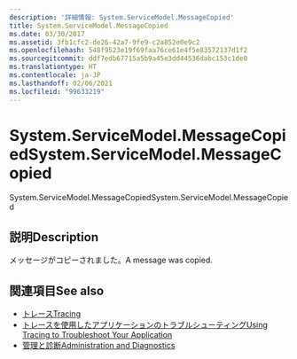 ```yaml
---
description: '詳細情報: System.ServiceModel.MessageCopied'
title: System.ServiceModel.MessageCopied
ms.date: 03/30/2017
ms.assetid: 3fb1cfc2-de26-42a7-9fe9-c2a852e0e9c2
ms.openlocfilehash: 548f9523e19f69faa76ce61e4f5e83572137d1f2
ms.sourcegitcommit: ddf7edb67715a5b9a45e3dd44536dabc153c1de0
ms.translationtype: HT
ms.contentlocale: ja-JP
ms.lasthandoff: 02/06/2021
ms.locfileid: "99633219"
---
```

# <a name="systemservicemodelmessagecopied"></a><span data-ttu-id="e2bac-103">System.ServiceModel.MessageCopied</span><span class="sxs-lookup"><span data-stu-id="e2bac-103">System.ServiceModel.MessageCopied</span></span>

<span data-ttu-id="e2bac-104">System.ServiceModel.MessageCopied</span><span class="sxs-lookup"><span data-stu-id="e2bac-104">System.ServiceModel.MessageCopied</span></span>  
  
## <a name="description"></a><span data-ttu-id="e2bac-105">説明</span><span class="sxs-lookup"><span data-stu-id="e2bac-105">Description</span></span>  

 <span data-ttu-id="e2bac-106">メッセージがコピーされました。</span><span class="sxs-lookup"><span data-stu-id="e2bac-106">A message was copied.</span></span>  
  
## <a name="see-also"></a><span data-ttu-id="e2bac-107">関連項目</span><span class="sxs-lookup"><span data-stu-id="e2bac-107">See also</span></span>

- [<span data-ttu-id="e2bac-108">トレース</span><span class="sxs-lookup"><span data-stu-id="e2bac-108">Tracing</span></span>](index.md)
- [<span data-ttu-id="e2bac-109">トレースを使用したアプリケーションのトラブルシューティング</span><span class="sxs-lookup"><span data-stu-id="e2bac-109">Using Tracing to Troubleshoot Your Application</span></span>](using-tracing-to-troubleshoot-your-application.md)
- [<span data-ttu-id="e2bac-110">管理と診断</span><span class="sxs-lookup"><span data-stu-id="e2bac-110">Administration and Diagnostics</span></span>](../index.md)
